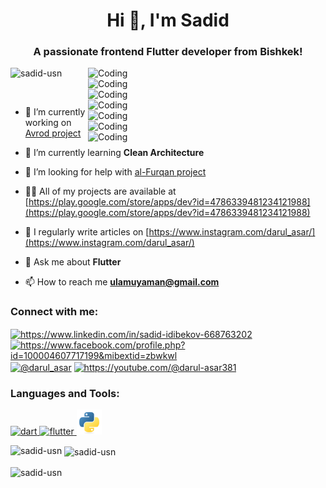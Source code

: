 <h1 align="center">Hi 👋, I'm Sadid</h1>
<h3 align="center">A passionate frontend Flutter developer from Bishkek!</h3>
<img align="right" alt="Coding" width="380" src="https://ibb.co/9Gygh0x">
<img align="right" alt="Coding" width="380" src="https://ibb.co/ydbyKk2">
<img align="right" alt="Coding" width="380" src="https://ibb.co/f1XTDzw">
<img align="right" alt="Coding" width="380" src="https://ibb.co/0YkDyrX">
<img align="right" alt="Coding" width="380" src="https://ibb.co/q1GD87C">
<img align="right" alt="Coding" width="380" src="https://ibb.co/dc5D6Lj">
<img align="right" alt="Coding" width="380" src="https://ibb.co/4prL9pP">


<p align="left"> <img src="https://komarev.com/ghpvc/?username=sadid-usn&label=Profile%20views&color=0e75b6&style=flat" alt="sadid-usn" /> </p>

<p align="left"> <a href="https://twitter.com/" target="blank"><img src="https://img.shields.io/twitter/follow/?logo=twitter&style=for-the-badge" alt="" /></a> </p>

- 🔭 I’m currently working on [Avrod project](https://play.google.com/store/apps/details?id=com.darulasar.avrod)

- 🌱 I’m currently learning **Clean Architecture**

- 🤝 I’m looking for help with [al-Furqan project](https://github.com/Sadid-USN/al_furqan)

- 👨‍💻 All of my projects are available at [https://play.google.com/store/apps/dev?id=4786339481234121988](https://play.google.com/store/apps/dev?id=4786339481234121988)

- 📝 I regularly write articles on [https://www.instagram.com/darul_asar/](https://www.instagram.com/darul_asar/)

- 💬 Ask me about **Flutter**

- 📫 How to reach me **ulamuyaman@gmail.com**

<h3 align="left">Connect with me:</h3>
<p align="left">
<a href="https://linkedin.com/in/https://www.linkedin.com/in/sadid-idibekov-668763202" target="blank"><img align="center" src="https://raw.githubusercontent.com/rahuldkjain/github-profile-readme-generator/master/src/images/icons/Social/linked-in-alt.svg" alt="https://www.linkedin.com/in/sadid-idibekov-668763202" height="30" width="40" /></a>
<a href="https://fb.com/https://www.facebook.com/profile.php?id=100004607717199&mibextid=zbwkwl" target="blank"><img align="center" src="https://raw.githubusercontent.com/rahuldkjain/github-profile-readme-generator/master/src/images/icons/Social/facebook.svg" alt="https://www.facebook.com/profile.php?id=100004607717199&mibextid=zbwkwl" height="30" width="40" /></a>
<a href="https://instagram.com/@darul_asar" target="blank"><img align="center" src="https://raw.githubusercontent.com/rahuldkjain/github-profile-readme-generator/master/src/images/icons/Social/instagram.svg" alt="@darul_asar" height="30" width="40" /></a>
<a href="https://www.youtube.com/c/https://youtube.com/@darul-asar381" target="blank"><img align="center" src="https://raw.githubusercontent.com/rahuldkjain/github-profile-readme-generator/master/src/images/icons/Social/youtube.svg" alt="https://youtube.com/@darul-asar381" height="30" width="40" /></a>
</p>

<h3 align="left">Languages and Tools:</h3>
<p align="left"> <a href="https://dart.dev" target="_blank" rel="noreferrer"> <img src="https://www.vectorlogo.zone/logos/dartlang/dartlang-icon.svg" alt="dart" width="40" height="40"/> </a> <a href="https://flutter.dev" target="_blank" rel="noreferrer"> <img src="https://www.vectorlogo.zone/logos/flutterio/flutterio-icon.svg" alt="flutter" width="40" height="40"/> </a> <a href="https://www.python.org" target="_blank" rel="noreferrer"> <img src="https://raw.githubusercontent.com/devicons/devicon/master/icons/python/python-original.svg" alt="python" width="40" height="40"/> </a> </p>

<p><img align="left" src="https://github-readme-stats.vercel.app/api/top-langs?username=sadid-usn&show_icons=true&locale=en&layout=compact" alt="sadid-usn" /></p>

<p>&nbsp;<img align="center" src="https://github-readme-stats.vercel.app/api?username=sadid-usn&show_icons=true&locale=en" alt="sadid-usn" /></p>

<p><img align="center" src="https://github-readme-streak-stats.herokuapp.com/?user=sadid-usn&" alt="sadid-usn" /></p>
